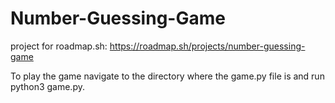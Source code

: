 # Number-Guessing-Game

project for roadmap.sh: https://roadmap.sh/projects/number-guessing-game

To play the game navigate to the directory where the game.py file is and run python3 game.py.
